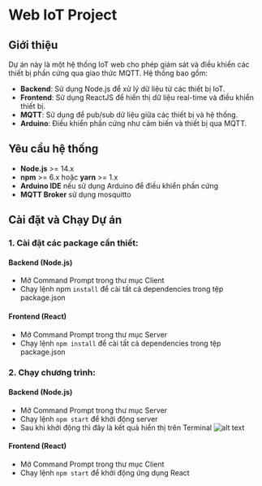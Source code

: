 # Web IoT Project

## Giới thiệu
Dự án này là một hệ thống IoT web cho phép giám sát và điều khiển các thiết bị phần cứng qua giao thức MQTT. Hệ thống bao gồm:
- **Backend**: Sử dụng Node.js để xử lý dữ liệu từ các thiết bị IoT.
- **Frontend**: Sử dụng ReactJS để hiển thị dữ liệu real-time và điều khiển thiết bị.
- **MQTT**: Sử dụng để pub/sub dữ liệu giữa các thiết bị và hệ thống.
- **Arduino**: Điều khiển phần cứng như cảm biến và thiết bị qua MQTT.

## Yêu cầu hệ thống
- **Node.js** >= 14.x
- **npm** >= 6.x hoặc **yarn** >= 1.x
- **Arduino IDE** nếu sử dụng Arduino để điều khiển phần cứng
- **MQTT Broker** sử dụng mosquitto

## Cài đặt và Chạy Dự án

### 1. Cài đặt các package cần thiết:

#### Backend (Node.js)
- Mở Command Prompt trong thư mục Client
- Chạy lệnh npm `install` để cài tất cả dependencies trong tệp package.json

#### Frontend (React)
- Mở Command Prompt trong thư mục Server
- Chạy lệnh `npm install` để cài tất cả dependencies trong tệp package.json

### 2. Chạy chương trình:

#### Backend (Node.js)
- Mở Command Prompt trong thư mục Server
- Chạy lệnh `npm start` để khởi động server
- Sau khi khởi động thì đây là kết quả hiển thị trên Terminal
![alt text](image.png)

#### Frontend (React)
- Mở Command Prompt trong thư mục Client
- Chạy lệnh `npm start` để khởi động ứng dụng React 